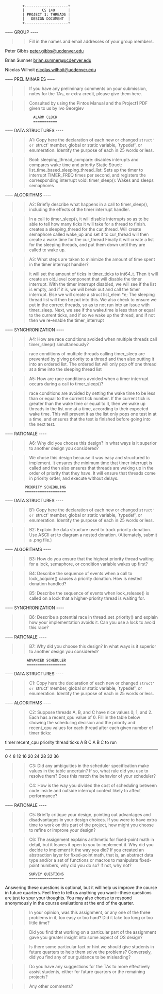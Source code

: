 			+--------------------+
			|        CS 140      |
			| PROJECT 1: THREADS |
			|   DESIGN DOCUMENT  |
			+--------------------+
				   
---- GROUP ----

>> Fill in the names and email addresses of your group members.

Peter Gibbs <peter.gibbs@ucdenver.edu>

Brian Sumner <brian.sumner@ucdenver.edu>

Nicolas Wilhoit <nicolas.wilhoit@ucdenver.edu>

---- PRELIMINARIES ----

>> If you have any preliminary comments on your submission, notes for the
>> TAs, or extra credit, please give them here.

>> Consulted by using the Pintos Manual and the Project1 PDF
>> given to us by Ivo Georgiev


			     ALARM CLOCK
			     ===========

---- DATA STRUCTURES ----

>> A1: Copy here the declaration of each new or changed `struct' or
>> `struct' member, global or static variable, `typedef', or
>> enumeration.  Identify the purpose of each in 25 words or less.

>> Bool: sleeping_thread_compare: disables interupts and compares wake time and priority
>> Static Struct: list_time_based_sleeping_thread_list: Sets up the timer to interrupt TIMER_FREQ times per second,
>> and registers the corresponding interrupt
>> void: timer_sleep(): Wakes and sleeps semaphores

---- ALGORITHMS ----

>> A2: Briefly describe what happens in a call to timer_sleep(),
>> including the effects of the timer interrupt handler.

>> In a call to timer_sleep(), it will disable interrupts so as to be able to tell how many ticks it will take for a thread to finish.
>> creates a sleeping_thread for the cur_thread.
>> Will create semaphore called wake_up and set it to cur_thread
>> will then create a wake.time for the cur_thread
>> Finally it will create a list for the sleeping threads, and put them down until they are called to wake up.

>> A3: What steps are taken to minimize the amount of time spent in
>> the timer interrupt handler?

>>it will set the amount of ticks in timer_ticks to int64_t.  Then it will create an old_level component that will disable
>>the timer interrupt. 
>> With the timer interrupt disabled, we will see if the list is empty, and if it is, we will break out and call the timer interrupt. 
>> Else we will create a struct list_elem *e;  The sleeping thread list will then be put into this.  We also check to ensure we 
>> put in the correct threads, so as to not run into an issue with timer_sleep.
>> Next, we see if the wake.time is less than or equal to the current ticks, and if so we wake up the thread, and if not then we 
>> re-enable the timer_interrupt

---- SYNCHRONIZATION ----

>> A4: How are race conditions avoided when multiple threads call
>> timer_sleep() simultaneously?

>> race conditions of multiple threads calling timer_sleep are prevented by giving priority to a thread and then also putting 
>> it into an ordered list.  The ordered list will only pop off one thread at a time into the sleeping thread list

>> A5: How are race conditions avoided when a timer interrupt occurs
>> during a call to timer_sleep()?

>> race conditions are avoided by setting the wake time to be less than or equal to the current tick number.  If the current tick is
>> greater than the wake time or equal to it, then we wake up threads in the list one at a time, according to their expected wake time.
>> This will prevent it as the list only pops one test in at a time, and ensures that the test is finished before going into the next 
>> test.

---- RATIONALE ----

>> A6: Why did you choose this design?  In what ways is it superior to
>> another design you considered?

>> We chose this design because it was easy and structured to implement.  It ensures the minimum time that timer interrupt is 
>> called and then also ensures that threads are waking up in the order of priority that they have.  It will ensure that threads
>> come in priority order, and execute without delays.

			 PRIORITY SCHEDULING
			 ===================

---- DATA STRUCTURES ----

>> B1: Copy here the declaration of each new or changed `struct' or
>> `struct' member, global or static variable, `typedef', or
>> enumeration.  Identify the purpose of each in 25 words or less.

>> B2: Explain the data structure used to track priority donation.
>> Use ASCII art to diagram a nested donation.  (Alternately, submit a
>> .png file.)

---- ALGORITHMS ----

>> B3: How do you ensure that the highest priority thread waiting for
>> a lock, semaphore, or condition variable wakes up first?

>> B4: Describe the sequence of events when a call to lock_acquire()
>> causes a priority donation.  How is nested donation handled?

>> B5: Describe the sequence of events when lock_release() is called
>> on a lock that a higher-priority thread is waiting for.

---- SYNCHRONIZATION ----

>> B6: Describe a potential race in thread_set_priority() and explain
>> how your implementation avoids it.  Can you use a lock to avoid
>> this race?

---- RATIONALE ----

>> B7: Why did you choose this design?  In what ways is it superior to
>> another design you considered?

			  ADVANCED SCHEDULER
			  ==================

---- DATA STRUCTURES ----

>> C1: Copy here the declaration of each new or changed `struct' or
>> `struct' member, global or static variable, `typedef', or
>> enumeration.  Identify the purpose of each in 25 words or less.

---- ALGORITHMS ----

>> C2: Suppose threads A, B, and C have nice values 0, 1, and 2.  Each
>> has a recent_cpu value of 0.  Fill in the table below showing the
>> scheduling decision and the priority and recent_cpu values for each
>> thread after each given number of timer ticks:

timer  recent_cpu    priority   thread
ticks   A   B   C   A   B   C   to run
-----  --  --  --  --  --  --   ------
 0
 4
 8
12
16
20
24
28
32
36

>> C3: Did any ambiguities in the scheduler specification make values
>> in the table uncertain?  If so, what rule did you use to resolve
>> them?  Does this match the behavior of your scheduler?

>> C4: How is the way you divided the cost of scheduling between code
>> inside and outside interrupt context likely to affect performance?

---- RATIONALE ----

>> C5: Briefly critique your design, pointing out advantages and
>> disadvantages in your design choices.  If you were to have extra
>> time to work on this part of the project, how might you choose to
>> refine or improve your design?

>> C6: The assignment explains arithmetic for fixed-point math in
>> detail, but it leaves it open to you to implement it.  Why did you
>> decide to implement it the way you did?  If you created an
>> abstraction layer for fixed-point math, that is, an abstract data
>> type and/or a set of functions or macros to manipulate fixed-point
>> numbers, why did you do so?  If not, why not?

			   SURVEY QUESTIONS
			   ================

Answering these questions is optional, but it will help us improve the
course in future quarters.  Feel free to tell us anything you
want--these questions are just to spur your thoughts.  You may also
choose to respond anonymously in the course evaluations at the end of
the quarter.

>> In your opinion, was this assignment, or any one of the three problems
>> in it, too easy or too hard?  Did it take too long or too little time?

>> Did you find that working on a particular part of the assignment gave
>> you greater insight into some aspect of OS design?

>> Is there some particular fact or hint we should give students in
>> future quarters to help them solve the problems?  Conversely, did you
>> find any of our guidance to be misleading?

>> Do you have any suggestions for the TAs to more effectively assist
>> students, either for future quarters or the remaining projects?

>> Any other comments?
